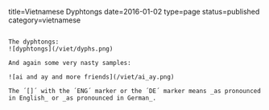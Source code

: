 title=Vietnamese Dyphtongs
date=2016-01-02
type=page
status=published
category=vietnamese
~~~~~~

The dyphtongs:
![dyphtongs](/viet/dyphs.png)

And again some very nasty samples:

![ai and ay and more friends](/viet/ai_ay.png)

The ´[]´ with the ´ENG´ marker or the ´DE´ marker means _as pronounced in English_ or _as pronounced in German_.
